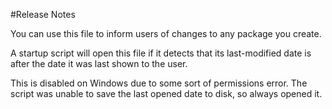 #Release Notes

You can use this file to inform users of changes to any package you create.

A startup script will open this file if it detects that its last-modified date is after the date it was last shown to the user.

This is disabled on Windows due to some sort of permissions error. The script was unable to save the last opened date to disk, so always opened it.